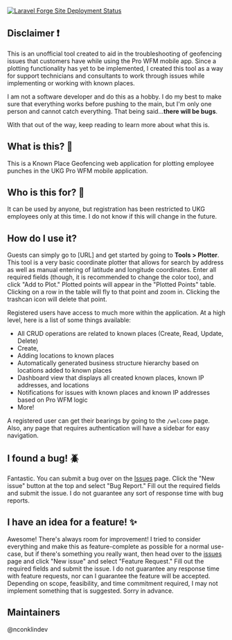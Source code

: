 [![Laravel Forge Site Deployment Status](https://img.shields.io/endpoint?url=https%3A%2F%2Fforge.laravel.com%2Fsite-badges%2Fff5db798-80ab-4dd1-bf00-2b6122c379ea%3Flabel%3D1&style=flat-square)](https://forge.laravel.com/servers/928378/sites/2748508)

## Disclaimer ❗

This is an unofficial tool created to aid in the troubleshooting of geofencing issues that customers have while using
the Pro WFM mobile app. Since a plotting functionality has yet to be implemented, I created this tool as a way for
support technicians and consultants to work through issues while implementing or working with known places.

I am not a software developer and do this as a hobby. I do my best to make sure that everything works before pushing to
the main, but I'm only one person and cannot catch everything. That being said...**there will be bugs**.

With that out of the way, keep reading to learn more about what this is.

## What is this? 🤔

This is a Known Place Geofencing web application for plotting employee punches in the UKG Pro WFM mobile application.

## Who is this for? 🧩

It can be used by anyone, but registration has been restricted to UKG employees only at this time. I do not know if this
will change in the future.

## How do I use it?

Guests can simply go to [URL] and get started by going to **Tools > Plotter**. This tool is a very basic coordinate
plotter that allows for search by address as well as manual entering of latitude and longitude coordinates. Enter all
required fields (though, it is recommended to change the color too), and click "Add to Plot." Plotted points will appear
in the "Plotted Points" table. Clicking on a row in the table will fly to that point and zoom in. Clicking the trashcan
icon will delete that point.

Registered users have access to much more within the application. At a high level, here is a list of some things
available:

- All CRUD operations are related to known places (Create, Read, Update, Delete)
- Create,
- Adding locations to known places
- Automatically generated business structure hierarchy based on locations added to known places
- Dashboard view that displays all created known places, known IP addresses, and locations
- Notifications for issues with known places and known IP addresses based on Pro WFM logic
- More!

A registered user can get their bearings by going to the `/welcome` page. Also, any page that requires authentication
will have a sidebar for easy navigation.

## I found a bug! 🪲

Fantastic. You can submit a bug over on the [Issues](https://github.com/nconklindev/wfm-geo-toolkit/issues) page. Click
the "New issue" button at the top and select "Bug Report." Fill out the required fields and submit the issue. I do not
guarantee any sort of response time with bug reports.

## I have an idea for a feature! ✨

Awesome! There's always room for improvement! I tried to consider everything and make this as feature-complete as
possible for a normal use-case, but if there's something you really want, then head over to
the [issues](https://github.com/nconklindev/wfm-geo-toolkit/issues) page and click "New issue" and select "Feature
Request." Fill out the required fields and submit the issue. I do not guarantee any response time with feature requests,
nor can I guarantee the feature will be accepted. Depending on scope, feasibility, and time commitment required, I may
not implement something that is suggested. Sorry in advance.

## Maintainers

@nconklindev
